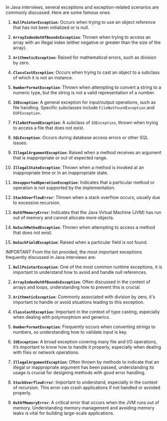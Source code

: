 In Java interviews, several exceptions and exception-related scenarios are commonly discussed. Here are some famous ones:

1. **`NullPointerException`**: Occurs when trying to use an object reference that has not been initialized or is null.

2. **`ArrayIndexOutOfBoundsException`**: Thrown when trying to access an array with an illegal index (either negative or greater than the size of the array).

3. **`ArithmeticException`**: Raised for mathematical errors, such as division by zero.

4. **`ClassCastException`**: Occurs when trying to cast an object to a subclass of which it is not an instance.

5. **`NumberFormatException`**: Thrown when attempting to convert a string to a numeric type, but the string is not a valid representation of a number.

6. **`IOException`**: A general exception for input/output operations, such as file handling. Specific subclasses include `FileNotFoundException` and `EOFException`.

7. **`FileNotFoundException`**: A subclass of `IOException`, thrown when trying to access a file that does not exist.

8. **`SQLException`**: Occurs during database access errors or other SQL issues.

9. **`IllegalArgumentException`**: Raised when a method receives an argument that is inappropriate or out of expected range.

10. **`IllegalStateException`**: Thrown when a method is invoked at an inappropriate time or in an inappropriate state.

11. **`UnsupportedOperationException`**: Indicates that a particular method or operation is not supported by the implementation.

12. **`StackOverflowError`**: Thrown when a stack overflow occurs, usually due to excessive recursion.

13. **`OutOfMemoryError`**: Indicates that the Java Virtual Machine (JVM) has run out of memory and cannot allocate more objects.

14. **`NoSuchMethodException`**: Thrown when attempting to access a method that does not exist.

15. **`NoSuchFieldException`**: Raised when a particular field is not found.

IMPORTANT
From the list provided, the most important exceptions frequently discussed in Java interviews are:

1. **`NullPointerException`**: One of the most common runtime exceptions, it is important to understand how to avoid and handle null references.

2. **`ArrayIndexOutOfBoundsException`**: Often discussed in the context of arrays and loops, understanding how to prevent this is crucial.

3. **`ArithmeticException`**: Commonly associated with division by zero, it's important to handle or avoid situations leading to this exception.

4. **`ClassCastException`**: Important in the context of type casting, especially when dealing with polymorphism and generics.

5. **`NumberFormatException`**: Frequently occurs when converting strings to numbers, so understanding how to validate input is key.

6. **`IOException`**: A broad exception covering many file and I/O operations, it’s important to know how to handle it properly, especially when dealing with files or network operations.

7. **`IllegalArgumentException`**: Often thrown by methods to indicate that an illegal or inappropriate argument has been passed, understanding its usage is crucial for designing methods with good error handling.

8. **`StackOverflowError`**: Important to understand, especially in the context of recursion. This error can crash applications if not handled or avoided properly.

9. **`OutOfMemoryError`**: A critical error that occurs when the JVM runs out of memory. Understanding memory management and avoiding memory leaks is vital for building large-scale applications.

